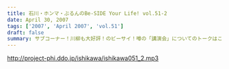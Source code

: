 ```yaml
---
title: 石川・ホンマ・ぶるんのBe-SIDE Your Life! vol.51-2
date: April 30, 2007
tags: ['2007', 'April 2007', 'vol.51']
draft: false
summary: サブコーナー！川柳も大好評！のビーサイ！噂の「講演会」についてのトークはこちらで・・・「講演会」って一体全体なんなんだ！？こんな「講演会」を聴いたことあるよ！というアナタ〜〜メール待ってますよ。NAMAE
---
```


http://project-phi.ddo.jp/ishikawa/ishikawa051_2.mp3